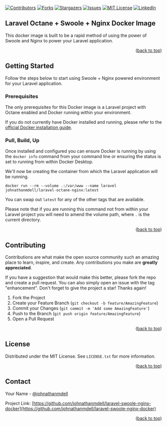 [![Contributors][contributors-shield]][contributors-url]
[![Forks][forks-shield]][forks-url]
[![Stargazers][stars-shield]][stars-url]
[![Issues][issues-shield]][issues-url]
[![MIT License][license-shield]][license-url]
[![LinkedIn][linkedin-shield]][linkedin-url]

<!-- INTRODUCTION -->
## Laravel Octane + Swoole + Nginx Docker Image

This docker image is built to be a rapid method of using the power of Swoole and Nginx to power your Laravel application.

<p align="right">(<a href="#readme-top">back to top</a>)</p>

<!-- GETTING STARTED -->
## Getting Started

Follow the steps below to start using Swoole + Nginx powered environment for your Laravel application.

### Prerequisites

The only prerequisites for this Docker image is a Laravel project with Octane enabled and Docker running within your environment.

If you do not currently have Docker installed and running, please refer to the [official Docker installation guide](https://docs.docker.com/engine/install/).

### Pull, Build, Up

Once installed and configured you can ensure Docker is running by using the `docker info` command from your command line or ensuring the status is set to running from within Docker Desktop.

We'll now be creating the container from which the Laravel application will be running.

```
docker run --rm --volume .:/var/www --name laravel johnathanmdell/laravel-octane-nginx:latest
```

You can swap out `latest` for any of the other tags that are available.

Please note that if you are running this command not from within your Laravel project you will need to amend the volume path, where `.` is the current directory.

<p align="right">(<a href="#readme-top">back to top</a>)</p>

<!-- CONTRIBUTING -->
## Contributing

Contributions are what make the open source community such an amazing place to learn, inspire, and create. Any contributions you make are **greatly appreciated**.

If you have a suggestion that would make this better, please fork the repo and create a pull request. You can also simply open an issue with the tag "enhancement".
Don't forget to give the project a star! Thanks again!

1. Fork the Project
2. Create your Feature Branch (`git checkout -b feature/AmazingFeature`)
3. Commit your Changes (`git commit -m 'Add some AmazingFeature'`)
4. Push to the Branch (`git push origin feature/AmazingFeature`)
5. Open a Pull Request

<p align="right">(<a href="#readme-top">back to top</a>)</p>

<!-- LICENSE -->
## License

Distributed under the MIT License. See `LICENSE.txt` for more information.

<p align="right">(<a href="#readme-top">back to top</a>)</p>

<!-- CONTACT -->
## Contact

Your Name - [@johnathanmdell](https://twitter.com/johnathanmdell)

Project Link: [https://github.com/johnathanmdell/laravel-swoole-nginx-docker](https://github.com/johnathanmdell/laravel-swoole-nginx-docker)

<p align="right">(<a href="#readme-top">back to top</a>)</p>

<!-- MARKDOWN LINKS & IMAGES -->
<!-- https://www.markdownguide.org/basic-syntax/#reference-style-links -->
[contributors-shield]: https://img.shields.io/github/contributors/johnathanmdell/laravel-swoole-nginx-docker.svg?style=for-the-badge
[contributors-url]: https://github.com/johnathanmdell/laravel-swoole-nginx-docker/graphs/contributors
[forks-shield]: https://img.shields.io/github/forks/johnathanmdell/laravel-swoole-nginx-docker.svg?style=for-the-badge
[forks-url]: https://github.com/johnathanmdell/laravel-swoole-nginx-docker/network/members
[stars-shield]: https://img.shields.io/github/stars/johnathanmdell/laravel-swoole-nginx-docker.svg?style=for-the-badge
[stars-url]: https://github.com/johnathanmdell/laravel-swoole-nginx-docker/stargazers
[issues-shield]: https://img.shields.io/github/issues/johnathanmdell/laravel-swoole-nginx-docker.svg?style=for-the-badge
[issues-url]: https://github.com/johnathanmdell/laravel-swoole-nginx-docker/issues
[license-shield]: https://img.shields.io/github/license/johnathanmdell/laravel-swoole-nginx-docker.svg?style=for-the-badge
[license-url]: https://github.com/johnathanmdell/laravel-swoole-nginx-docker/blob/master/LICENSE.txt
[linkedin-shield]: https://img.shields.io/badge/-LinkedIn-black.svg?style=for-the-badge&logo=linkedin&colorB=555
[linkedin-url]: https://www.linkedin.com/in/johnathandell/